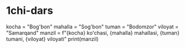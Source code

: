 # 1chi-dars
kocha = "Bog'bon" mahalla = "Sog'bon" tuman = "Bodomzor" viloyat = "Samarqand"  manzil = f"{kocha} ko'chasi, {mahalla} mahallasi, {tuman} tumani, {viloyat} viloyati" print(manzil)
